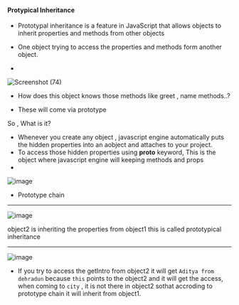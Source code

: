 #### Protypical Inheritance

- Prototypal inheritance is a feature in JavaScript that allows objects to inherit properties and methods from other objects
- One object trying to access the properties and methods form another object.

- 


![Screenshot (74)](https://github.com/venkatdas/Interview_prep/assets/43024084/fa2a6fac-89b9-48f6-af75-41fb70e1d8f0)


- How does this object knows those methods like greet , name methods..?

- These will come via prototype

So , What is it?


- Whenever you create any object , javascript engine automatically puts the hidden properties into an aobject and attaches to your project.
- To access those hidden properties using __proto__ keyword, This is the object where javascript engine will keeping methods and props
- 



![image](https://github.com/venkatdas/Interview_prep/assets/43024084/bfc7bbb3-a5b0-4a95-931e-ec7f6952689b)

- Prototype chain


________________________________________________


![image](https://github.com/venkatdas/Interview_prep/assets/43024084/355b8481-c5a8-46ae-b54b-2d48c8786183)


object2 is inheriting the properties from object1 this is called prototypical inheritance


______________________________________________

![image](https://github.com/venkatdas/Interview_prep/assets/43024084/379baf2f-8149-4a30-827f-dd65cda241e2)

- If you try to access the getIntro from object2 it will get `Aditya from dehradun` because `this` points to the object2 and it will get the access, when coming to `city` , it is not there in object2 sothat accroding to prototype chain it will inherit from object1.
